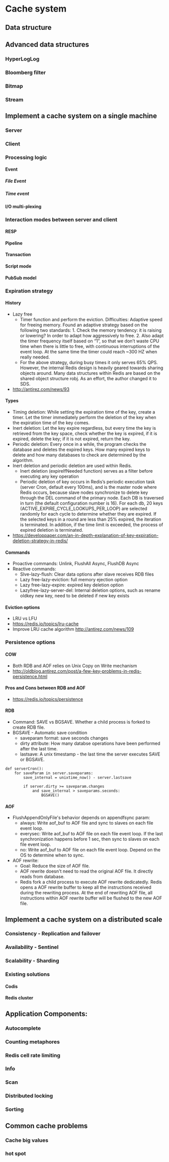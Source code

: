 # Cache system
## Data structure


## Advanced data structures
### HyperLogLog
### Bloomberg filter
### Bitmap
### Stream

## Implement a cache system on a single machine
### Server
### Client
### Processing logic
#### Event
##### File Event
##### Time event
#### I/O multi-plexing
### Interaction modes between server and client
#### RESP 
#### Pipeline
#### Transaction
#### Script mode
#### PubSub model
### Expiration strategy
#### History
* Lazy free
    * Timer function and perform the eviction. Difficulties: Adaptive speed for freeing memory. Found an adaptive strategy based on the following two standards: 1. Check the memory tendency: it is raising or lowering? In order to adapt how aggressively to free. 2. Also adapt the timer frequency itself based on “1”, so that we don’t waste CPU time when there is little to free, with continuous interruptions of the event loop. At the same time the timer could reach ~300 HZ when really needed.
    * For the above strategy, during busy times it only serves 65% QPS. However, the internal Redis design is heavily geared towards sharing objects around. Many data structures within Redis are based on the shared object structure robj. As an effort, the author changed it to SDS. 
* http://antirez.com/news/93

#### Types
* Timing deletion: While setting the expiration time of the key, create a timer. Let the timer immediately perform the deletion of the key when the expiration time of the key comes.
* Inert deletion: Let the key expire regardless, but every time the key is retrieved from the key space, check whether the key is expired, if it is expired, delete the key; if it is not expired, return the key.
* Periodic deletion: Every once in a while, the program checks the database and deletes the expired keys. How many expired keys to delete and how many databases to check are determined by the algorithm.
* Inert deletion and periodic deletion are used within Redis. 
    * Inert deletion (expireIfNeeded function) serves as a filter before executing any key operation
    * Periodic deletion of key occurs in Redis’s periodic execution task (server Cron, default every 100ms), and is the master node where Redis occurs, because slave nodes synchronize to delete key through the DEL command of the primary node. Each DB is traversed in turn (the default configuration number is 16). For each db, 20 keys (ACTIVE_EXPIRE_CYCLE_LOOKUPS_PER_LOOP) are selected randomly for each cycle to determine whether they are expired. If the selected keys in a round are less than 25% expired, the iteration is terminated. In addition, if the time limit is exceeded, the process of expired deletion is terminated.
* https://developpaper.com/an-in-depth-explanation-of-key-expiration-deletion-strategy-in-redis/

#### Commands
* Proactive commands: Unlink, FlushAll Async, FlushDB Async
* Reactive commands: 
    * Slve-lazy-flush: Clear data options after slave receives RDB files
    * Lazy free-lazy-eviction: full memory ejection option
    * Lazy free-lazy-expire: expired key deletion option
    * Lazyfree-lazy-server-del: Internal deletion options, such as rename oldkey new key, need to be deleted if new key exists

#### Eviction options
* LRU vs LFU
* https://redis.io/topics/lru-cache
* Improve LRU cache algorithm http://antirez.com/news/109

### Persistence options
#### COW 
* Both RDB and AOF relies on Unix Copy on Write mechanism
* http://oldblog.antirez.com/post/a-few-key-problems-in-redis-persistence.html

#### Pros and Cons between RDB and AOF
* https://redis.io/topics/persistence

#### RDB
* Command: SAVE vs BGSAVE. Whether a child process is forked to create RDB file. 
* BGSAVE - Automatic save condition
    * saveparam format: save   seconds   changes
    * dirty attribute: How many databse operations have been performed after the last time.
    * lastsave: A unix timestamp - the last time the server executes SAVE or BGSAVE. 

```
def serverCron():
    for saveParam in server.saveparams:
        save_internal = unixtime_now() - server.lastsave

        if server.dirty >= saveparam.changes 
            and save_internal > saveparams.seconds:
                BGSAVE()
```

#### AOF
* FlushAppendOnlyFile's behavior depends on appendfsync param:
    * always: Write aof_buf to AOF file and sync to slaves on each file event loop.
    * everysec: Write aof_buf to AOF file on each file event loop. If the last synchronization happens before 1 sec, then sync to slaves on each file event loop. 
    * no: Write aof_buf to AOF file on each file event loop. Depend on the OS to determine when to sync.
* AOF rewrite:
    * Goal: Reduce the size of AOF file.
    * AOF rewrite doesn't need to read the original AOF file. It directly reads from database. 
    * Redis fork a child process to execute AOF rewrite dedicatedly. Redis opens a AOF rewrite buffer to keep all the instructions received during the rewriting process. At the end of rewriting AOF file, all instructions within AOF rewrite buffer will be flushed to the new AOF file. 

## Implement a cache system on a distributed scale
### Consistency - Replication and failover
### Availability - Sentinel
### Scalability - Sharding
### Existing solutions
#### Codis
#### Redis cluster

## Application Components:
### Autocomplete
### Counting metaphores
### Redis cell rate limiting
### Info
### Scan
### Distributed locking
### Sorting

## Common cache problems
### Cache big values
### hot spot


